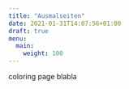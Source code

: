```yaml
---
title: "Ausmalseiten"
date: 2021-01-31T14:07:56+01:00
draft: true
menu:
  main:
    weight: 100
---
```


coloring page blabla